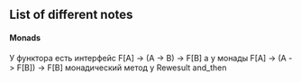 ## List of different notes

#### Monads
У функтора есть интерфейс F[A] -> (A -> B) -> F[B]
а у монады F[A] -> (A -> F[B]) -> F[B]
монадический метод у Rewesult and_then
